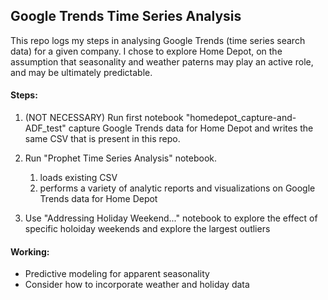 ## Google Trends Time Series Analysis
This repo logs my steps in analysing Google Trends (time series search data) for a given company. I chose to explore Home Depot, on the assumption that seasonality and weather paterns may play an active role, and may be ultimately predictable. 

#### Steps:
  1. (NOT NECESSARY) Run first notebook "homedepot_capture-and-ADF_test" capture Google Trends data for Home Depot and writes the same CSV that is present in this repo.
  2. Run "Prophet Time Series Analysis" notebook.
      1. loads existing CSV
      2. performs a variety of analytic reports and visualizations on Google Trends data for Home Depot

  3. Use "Addressing Holiday Weekend..." notebook to explore the effect of specific holoiday weekends and explore the largest outliers
  
#### Working:
  * Predictive modeling for apparent seasonality
  * Consider how to incorporate weather and holiday data
